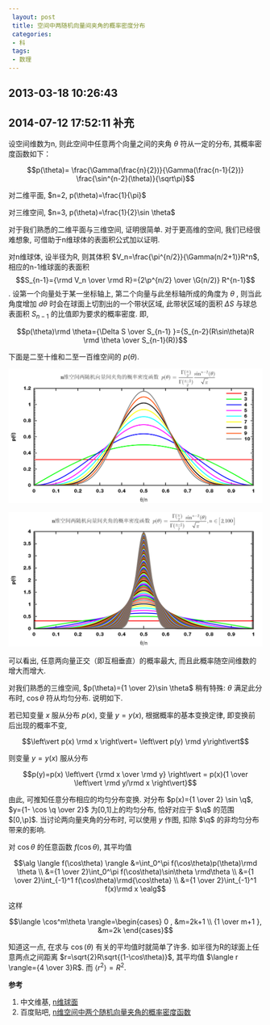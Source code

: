 ```yaml
---
 layout: post
 title: 空间中两随机向量间夹角的概率密度分布
 categories:
 - 科
 tags:
 - 数理
---
```


## 2013-03-18 10:26:43
## 2014-07-12 17:52:11 补充

设空间维数为n, 则此空间中任意两个向量之间的夹角 $\theta$ 符从一定的分布, 其概率密度函数如下：

$$p(\theta)= \frac{\Gamma(\frac{n}{2})}{\Gamma(\frac{n-1}{2})} \frac{\sin^{n-2}(\theta)}{\sqrt\pi}$$

对二维平面, $n=2, p(\theta)=\frac{1}{\pi}$

对三维空间, $n=3, p(\theta)=\frac{1}{2}\sin \theta$

对于我们熟悉的二维平面与三维空间, 证明很简单. 对于更高维的空间, 我们已经很难想象, 可借助于n维球体的表面积公式加以证明.

对n维球体, 设半径为R, 则其体积 $V_n=\frac{\pi^{n/2}}{\Gamma(n/2+1)}R^n$,
相应的n-1维球面的表面积 $$S_{n-1}={\rmd V_n \over \rmd R}={2\p^{n/2} \over \G(n/2)} R^{n-1}$$. 
设第一个向量处于某一坐标轴上, 第二个向量与此坐标轴所成的角度为 $\theta$ , 则当此角度增加 $d\theta$ 时会在球面上切割出的一个带状区域,
此带状区域的面积 $\Delta S$ 与球总表面积 $S_{n-1}$ 的比值即为要求的概率密度. 即,

$$p(\theta)\rmd \theta={\Delta S \over S_{n-1} }={S_{n-2}(R\sin\theta)R \rmd \theta \over S_{n-1}(R)}$$

下面是二至十维和二至一百维空间的 $p(\theta)$.

![](/pic/2013-03-18_2-10.png)

![](/pic/2013-03-18_2-100.png)

可以看出, 任意两向量正交（即互相垂直）的概率最大, 而且此概率随空间维数的增大而增大.

对我们熟悉的三维空间, $p(\theta)={1 \over 2}\sin \theta$ 稍有特殊: $\theta$ 满足此分布时, $\cos\theta$ 符从均匀分布. 说明如下.

若已知变量 $x$ 服从分布 $p(x)$, 变量 $y=y(x)$, 根据概率的基本变换定律, 即变换前后出现的概率不变,

$$\left\vert p(x) \rmd x \right\vert= \left\vert p(y) \rmd y\right\vert$$

则变量 $y=y(x)$ 服从分布

$$p(y)=p(x) \left\vert {\rmd x \over \rmd y} \right\vert = p(x){1 \over \left\vert \rmd y/\rmd x \right\vert}$$

由此, 可推知任意分布相应的均匀分布变换. 对分布 $p(x)={1 \over 2} \sin \q$, $y={1- \cos \q \over 2}$ 为[0,1]上的均匀分布, 恰好对应于 $\q$ 的范围 $[0,\p]$.
当讨论两向量夹角的分布时, 可以使用 $y$ 作图, 扣除 $\q$ 的非均匀分布带来的影响.

对 $\cos\theta$ 的任意函数 $f(\cos\theta)$, 其平均值

$$\alg
\langle f(\cos\theta) \rangle &=\int_0^\pi f(\cos\theta)p(\theta)\rmd \theta \\
&={1 \over 2}\int_0^\pi f(\cos\theta)\sin\theta \rmd\theta \\
&={1 \over 2}\int_{-1}^1 f(\cos\theta)\rmd{\cos\theta} \\
&={1 \over 2}\int_{-1}^1 f(x)\rmd x
\ealg$$

这样

$$\langle \cos^m\theta \rangle=\begin{cases}
 0              , &m=2k+1  \\
 {1 \over m+1 }, &m=2k
\end{cases}$$

知道这一点, 在求与 $\cos(\theta)$ 有关的平均值时就简单了许多.
如半径为R的球面上任意两点之间距离 $r=\sqrt{2}R\sqrt{(1-\cos\theta)}$, 其平均值 $\langle r \rangle={4 \over 3}R$. 而 $\langle r^2 \rangle=R^2$.

**参考**

1. 中文维基, [n维球面](http://zh.wikipedia.org/wiki/N%E7%BB%B4%E7%90%83%E9%9D%A2)
2. 百度贴吧, [n维空间中两个随机向量夹角的概率密度函数](http://tieba.baidu.com/p/1651455266)
